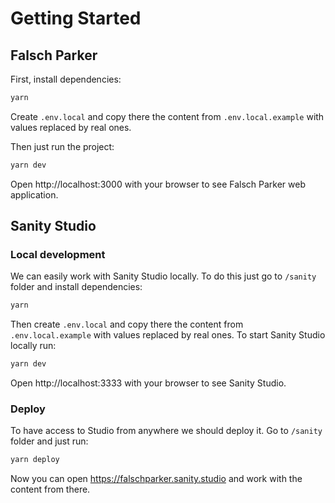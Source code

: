 # Getting Started


## Falsch Parker

First, install dependencies:
```bash
yarn 
```

Create `.env.local` and copy there the content from `.env.local.example` with values replaced by real ones.

Then just run the project:
```bash
yarn dev
```

Open http://localhost:3000 with your browser to see Falsch Parker web application.


## Sanity Studio

### Local development

We can easily work with Sanity Studio locally.
To do this just go to `/sanity` folder and install dependencies:
```bash
yarn
```

Then create `.env.local` and copy there the content from `.env.local.example` with values replaced by real ones.
To start Sanity Studio locally run:
```bash
yarn dev
```

Open http://localhost:3333 with your browser to see Sanity Studio.

### Deploy

To have access to Studio from anywhere we should deploy it.
Go to `/sanity` folder and just run:
```bash
yarn deploy
```

Now you can open https://falschparker.sanity.studio and work with the content from there.